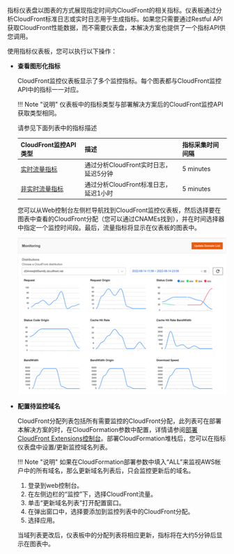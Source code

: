 指标仪表盘以图表的方式展现指定时间内CloudFront的相关指标。仪表板通过分析CloudFront标准日志或实时日志用于生成指标。如果您只需要通过Restful API获取CloudFront性能数据，而不需要仪表盘，本解决方案也提供了一个指标API供您调用。

使用指标仪表板，您可以执行以下操作：


- **查看图形化指标**


    CloudFront监控仪表板显示了多个监控指标。每个图表都与CloudFront监控API中的指标一一对应。
    
    !!! Note "说明"
        仪表板中的指标类型与部署解决方案后的CloudFront监控API获取类型相同。


    请参见下面列表中的指标描述


    |**CloudFront监控API类型**|**描述**|**指标采集时间间隔**|
    |----------------------|----------------------|--------------------|
    |[实时流量指标](real-time-monitoring.md#metrics)        | 通过分析CloudFront实时日志，延迟5分钟 |5 minutes|
    |[非实时流量指标](non-real-time-monitoring.md#metrics)| 通过分析CloudFront标准日志，延迟1小时 |5 minutes|


    您可以从Web控制台左侧栏导航找到CloudFront监控仪表板，然后选择要在图表中查看的CloudFront分配（您可以通过CNAMEs找到），并在时间选择器中指定一个监控时间段。最后，流量指标将显示在仪表板的图表中。

    ![Monitoring Dashboard](../../images/monitoring-dashboard.png)

- **配置待监控域名**

    CloudFront分配列表包括所有需要监控的CloudFront分配，此列表可在部署本解决方案的时，在CloudFormation参数中配置，详情请参阅[部署CloudFront Extensions控制台](../deployment.md)。部署CloudFormation堆栈后，您可以在指标仪表盘中设置/更新监控域名列表。

    !!! Note "说明"
        如果在CloudFormation部署参数中填入“ALL”来监视AWS帐户中的所有域名，那么更新域名列表后，只会监控更新后的域名。

    1. 登录到web控制台。
    2. 在左侧边栏的“监控”下，选择CloudFront流量。
    3. 单击“更新域名列表”打开配置窗口。
    4. 在弹出窗口中，选择要添加到监控列表中的CloudFront分配。
    5. 选择应用。

    当域列表更改后，仪表板中的分配列表将相应更新，指标将在大约5分钟后显示在图表中。
    
